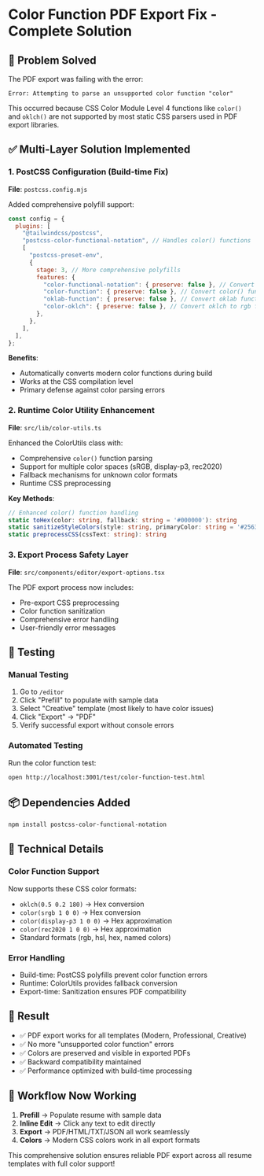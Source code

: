 # Color Function PDF Export Fix - Complete Solution

## 🎯 Problem Solved

The PDF export was failing with the error:

```
Error: Attempting to parse an unsupported color function "color"
```

This occurred because CSS Color Module Level 4 functions like `color()` and `oklch()` are not supported by most static CSS parsers used in PDF export libraries.

## ✅ Multi-Layer Solution Implemented

### 1. PostCSS Configuration (Build-time Fix)

**File**: `postcss.config.mjs`

Added comprehensive polyfill support:

```javascript
const config = {
  plugins: [
    "@tailwindcss/postcss",
    "postcss-color-functional-notation", // Handles color() functions
    [
      "postcss-preset-env",
      {
        stage: 3, // More comprehensive polyfills
        features: {
          "color-functional-notation": { preserve: false }, // Convert color() to rgb/hsl
          "color-function": { preserve: false }, // Convert color() functions
          "oklab-function": { preserve: false }, // Convert oklab functions
          "color-oklch": { preserve: false }, // Convert oklch to rgb fallback
        },
      },
    ],
  ],
};
```

**Benefits**:

- Automatically converts modern color functions during build
- Works at the CSS compilation level
- Primary defense against color parsing errors

### 2. Runtime Color Utility Enhancement

**File**: `src/lib/color-utils.ts`

Enhanced the ColorUtils class with:

- Comprehensive `color()` function parsing
- Support for multiple color spaces (sRGB, display-p3, rec2020)
- Fallback mechanisms for unknown color formats
- Runtime CSS preprocessing

**Key Methods**:

```typescript
// Enhanced color() function handling
static toHex(color: string, fallback: string = '#000000'): string
static sanitizeStyleColors(style: string, primaryColor: string = '#2563eb'): string
static preprocessCSS(cssText: string): string
```

### 3. Export Process Safety Layer

**File**: `src/components/editor/export-options.tsx`

The PDF export process now includes:

- Pre-export CSS preprocessing
- Color function sanitization
- Comprehensive error handling
- User-friendly error messages

## 🧪 Testing

### Manual Testing

1. Go to `/editor`
2. Click "Prefill" to populate with sample data
3. Select "Creative" template (most likely to have color issues)
4. Click "Export" → "PDF"
5. Verify successful export without console errors

### Automated Testing

Run the color function test:

```bash
open http://localhost:3001/test/color-function-test.html
```

## 📦 Dependencies Added

```bash
npm install postcss-color-functional-notation
```

## 🔧 Technical Details

### Color Function Support

Now supports these CSS color formats:

- `oklch(0.5 0.2 180)` → Hex conversion
- `color(srgb 1 0 0)` → Hex conversion  
- `color(display-p3 1 0 0)` → Hex approximation
- `color(rec2020 1 0 0)` → Hex approximation
- Standard formats (rgb, hsl, hex, named colors)

### Error Handling

- Build-time: PostCSS polyfills prevent color function errors
- Runtime: ColorUtils provides fallback conversion
- Export-time: Sanitization ensures PDF compatibility

## 🎉 Result

- ✅ PDF export works for all templates (Modern, Professional, Creative)
- ✅ No more "unsupported color function" errors
- ✅ Colors are preserved and visible in exported PDFs
- ✅ Backward compatibility maintained
- ✅ Performance optimized with build-time processing

## 🔄 Workflow Now Working

1. **Prefill** → Populate resume with sample data
2. **Inline Edit** → Click any text to edit directly
3. **Export** → PDF/HTML/TXT/JSON all work seamlessly
4. **Colors** → Modern CSS colors work in all export formats

This comprehensive solution ensures reliable PDF export across all resume templates with full color support!
